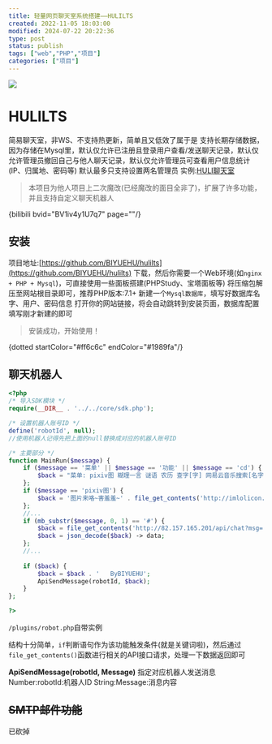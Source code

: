 ```yaml
---
title: 轻量网页聊天室系统搭建——HULILTS
created: 2022-11-05 18:03:00
modified: 2024-07-22 20:22:36
type: post
status: publish
tags: ["web","PHP","项目"]
categories: ["项目"]
---
```


![](https://pic1.imgdb.cn/item/636635f316f2c2beb1fd943a.png)

# HULILTS
简易聊天室，非WS、不支持热更新，简单且又低效了属于是
支持长期存储数据，因为存储在Mysql里，默认仅允许已注册且登录用户查看/发送聊天记录，默认仅允许管理员撤回自己与他人聊天记录，默认仅允许管理员可查看用户信息统计(IP、归属地、密码等)
默认最多只支持设置两名管理员
实例:[HULI聊天室](http://82.157.165.201/tool/data/lts/)

> 本项目为他人项目上二次魔改(已经魔改的面目全非了)，扩展了许多功能，并且支持自定义聊天机器人

{bilibili bvid="BV1iv4y1U7q7" page=""/}


## 安装
项目地址:[https://github.com/BIYUEHU/hulilts](https://github.com/BIYUEHU/hulilts)
下载，然后你需要一个Web环境(如`nginx + PHP + Mysql`)，可直接使用一些面板搭建(PHPStudy、宝塔面板等)
将压缩包解压至网站根目录即可，推荐PHP版本:7.1+
新建一个`Mysql数据库`，填写好数据库名字、用户、密码信息
打开你的网站链接，将会自动跳转到安装页面，数据库配置填写刚才新建的即可
> 安装成功，开始使用！

{dotted startColor="#ff6c6c" endColor="#1989fa"/}


## 聊天机器人

```php
<?php 
/* 导入SDK模块 */
require(__DIR__ . '../../core/sdk.php');

/* 设置机器人账号ID */
define('robotId', null);
//使用机器人记得先把上面的null替换成对应的机器人账号ID

/* 主要部分 */
function MainRun($message) {
    if ($message == '菜单' || $message == '功能' || $message == 'cd') {
        $back = "菜单: pixiv图 糊理一言 谜语 农历 查字[字] 网易云音乐搜索[名字] 网易云音乐下载[音乐ID] 网站状态[URL] 网站测速[URL] AI聊天:#[内容]";
    };
    if ($message == 'pixiv图') {
        $back = '图片来咯~害羞羞~' . file_get_contents('http://imlolicon.tk/api/seimg/?r18=true&format=text');
    };
    //...
    if (mb_substr($message, 0, 1) == '#') {
        $back = file_get_contents('http://82.157.165.201/api/chat?msg=' . mb_substr($message, 1));
        $back = json_decode($back) -> data;
    };
    //...
    
    if ($back) {
        $back = $back . '   ByBIYUEHU';
        ApiSendMessage(robotId, $back);
    }
};

?>

```
`/plugins/robot.php`自带实例

结构十分简单，`if`判断语句作为该功能触发条件(就是关键词啦)，然后通过`file_get_contents()`函数进行相关的API接口请求，处理一下数据返回即可

**ApiSendMessage(robotId, Message)**
指定对应机器人发送消息
Number:robotId:机器人ID
String:Message:消息内容

## ~~SMTP邮件功能~~
已砍掉

